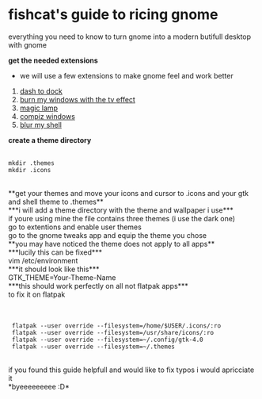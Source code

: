# fishcat's guide to ricing gnome
everything you need to know to turn gnome into a modern butifull desktop with gnome 


**get the needed extensions**

 - we will use a few extensions to make gnome feel and work better
 1. [dash to dock](https://extensions.gnome.org/extension/307/dash-to-dock/)
 2. [burn my windows with the tv effect](https://extensions.gnome.org/extension/4679/burn-my-windows/)
 3. [magic lamp](https://extensions.gnome.org/extension/3740/compiz-alike-magic-lamp-effect/)
 4. [compiz windows](https://extensions.gnome.org/extension/3210/compiz-windows-effect/)
 5. [blur my shell](https://extensions.gnome.org/extension/3193/blur-my-shell/)  <br>
 
 **create a theme directory**
 <br>
 <br>

    mkdir .themes
    mkdir .icons
 <br>
 **get your themes and move your icons and cursor to .icons and your gtk and shell theme to .themes**
 <br>
 ***i will add a theme directory with the theme and wallpaper i use***
 <br>
 if youre using mine the file contains three themes (i use the dark one)
 <br>
 go to extentions and enable user themes 
 <br>
 go to the gnome tweaks app and equip the theme you chose 
<br>
**you may have noticed the theme does not apply to all apps**
<br>
***lucily this can be fixed***
<br>
    vim /etc/environment  
<br>    
***it should look like this***
<br>
     GTK_THEME=Your-Theme-Name
<br>
***this should work perfectly on all not flatpak apps***
<br>
to fix it on flatpak
<br>
<br>
<br>

     flatpak --user override --filesystem=/home/$USER/.icons/:ro
     flatpak --user override --filesystem=/usr/share/icons/:ro 
     flatpak --user override --filesystem=~/.config/gtk-4.0
     flatpak --user override --filesystem=~/.themes

<br>
if you found this guide helpfull and would like to fix typos i would apricciate it 
<br>
*byeeeeeeeee :D*
     



     




